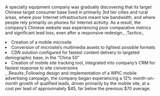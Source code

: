 A specialty equipment company was gradually discovering that its target Chinese target consumer base lived in primarily 3rd tier cities and rural areas, where poor Internet infrastructure meant low bandwidth, and where people rely primarily on phones for Internet activity. As a result, the company’s Chinese website was experiencing poor comparative metrics and significant lead loss, even after a responsive redesign., ,Tactics:,<li>Creation of a mobile microsite</li><li>Conversion of microsite’s multimedia assets to lightest possible formats</li><li>CDN solution configured for fastest content delivery to targeted demographic base, in the “China 50”</li><li>Creation of mobile site tracking tool, integrated into company’s CRM for fastest response to site conversions</li>, ,Results:,Following design and implementation of a WPIC mobile advertising campaign, the company began experiencing a 12% month-on-month growth of qualified leads, driven primarily by the mobile site, at a cost per lead of approximately $45, far below the previous $70 average.